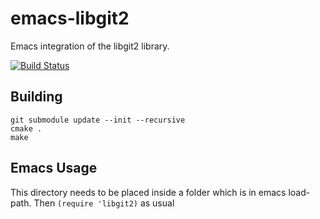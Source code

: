 # emacs-libgit2

Emacs integration of the libgit2 library.

[![Build Status](https://travis-ci.org/ksjogo/emacs-libgit2.svg?branch=master)](https://travis-ci.org/ksjogo/emacs-libgit2)

## Building

``` shell
git submodule update --init --recursive
cmake .
make
```

## Emacs Usage
This directory needs to be placed inside a folder which is in emacs load-path. Then `(require 'libgit2)` as usual
